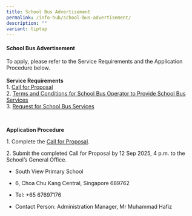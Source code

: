 ```yaml
---
title: School Bus Advertisement
permalink: /info-hub/school-bus-advertisement/
description: ""
variant: tiptap
---
```

<h4><strong>School Bus Advertisement</strong></h4>
<p>To apply, please refer to the Service Requirements and the Application
Procedure below.
<br>
<br><strong>Service Requirements</strong>
<br>1. <a href="https://drive.google.com/file/d/1bG-Y2P9c9UE-lIZtx6Gm1mVEtBP8wq63/view?usp=sharing" rel="noopener nofollow" target="_blank">Call for Proposal</a>
<br>2. <a href="https://drive.google.com/file/d/1xefpRSUF7KZdnBEGugnWziIkoaqS9IIT/view?usp=sharing" rel="noopener nofollow" target="_blank">Terms and Conditions for School Bus Operator to Provide School Bus Services</a>
<br>3. <a href="https://drive.google.com/file/d/1-OnTpSC9c2Xjx9Zr5wv8fW8iL4x1v214/view?usp=sharing" rel="noopener nofollow" target="_blank">Request for School Bus Services</a>
</p>
<p>&nbsp;</p>
<p><strong>Application Procedure</strong>
</p>
<p>1. Complete the <a href="https://drive.google.com/file/d/1utA3OuL2QK5nKHzXwKBJ5ns-0Dg75sXm/view?usp=sharing" rel="noopener nofollow" target="_blank">Call for Proposal</a>.</p>
<p>2. Submit the completed Call for Proposal by 12 Sep 2025, 4 p.m. to the
School’s General Office.</p>
<ul data-tight="true" class="tight">
<li>
<p>South View Primary School</p>
</li>
<li>
<p>6, Choa Chu Kang Central, Singapore 689762</p>
</li>
<li>
<p>Tel: +65 67697176</p>
</li>
<li>
<p>Contact Person: Administration Manager, Mr Muhammad Hafiz</p>
</li>
</ul>
<p></p>